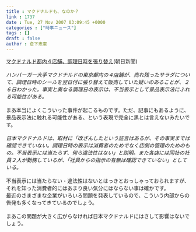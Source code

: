 ```yaml
---
title : マクドナルドも、なのか？
link : 1737
date : Tue, 27 Nov 2007 03:09:45 +0000
categories : ["時事ニュース"]
tags : []
draft : false
author : 倉下忠憲
---
```


<A HREF="http://www.asahi.com/national/update/1127/TKY200711260315.html" TARGET="_blank">マクドナルド都内４店舗、調理日時を張り替え</A>(朝日新聞)<BR><BR><I>ハンバーガー大手マクドナルドの東京都内の４店舗が、売れ残ったサラダについて、調理日時のシールを翌日付に張り替えて販売していた疑いのあることが、２６日わかった。事実と異なる調理日の表示は、不当表示として景品表示法にふれる可能性がある。</I><BR><BR>まあ本当によくこういった事件が起こるものです。ただ、記事にもあるように、景品表示法に触れる可能性がある、という表現で完全に黒とは言えないみたいです。<BR><BR><I>日本マクドナルドは、取材に「改ざんしたという証言はあるが、その事実までは確認できていない。調理日時の表示は消費者のためでなく店側の管理のためのもの。不当表示には当たらず、何ら違法性はない」と説明。また各店には同社の社員２人が勤務しているが、「社員からの指示の有無は確認できていない」としている。</I><BR><BR>不当表示には当たらない・違法性はないとはっきとおっしゃっておられますが、それを知った消費者的にはあまり良い気分にはならない事は確かです。<BR>最近のさまざまな企業がいろいろ問題を発表しているので、こういう内部からの告発も多くなってきているのでしょう。<BR><BR>まあこの問題が大きく広がらなければ日本マクドナルドにはさして影響はないでしょう。<BR><br><br>
